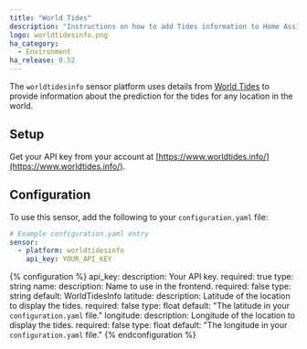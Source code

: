 ```yaml
---
title: "World Tides"
description: "Instructions on how to add Tides information to Home Assistant."
logo: worldtidesinfo.png
ha_category:
  - Environment
ha_release: 0.52
---
```


The `worldtidesinfo` sensor platform uses details from [World Tides](https://www.worldtides.info/) to provide information about the prediction for the tides for any location in the world.

## Setup

Get your API key from your account at [https://www.worldtides.info/](https://www.worldtides.info/).

## Configuration

To use this sensor, add the following to your `configuration.yaml` file:

```yaml
# Example configuration.yaml entry
sensor:
  - platform: worldtidesinfo
    api_key: YOUR_API_KEY
```

{% configuration %}
api_key:
  description: Your API key.
  required: true
  type: string
name:
  description: Name to use in the frontend.
  required: false
  type: string
  default: WorldTidesInfo
latitude:
  description: Latitude of the location to display the tides.
  required: false
  type: float
  default: "The latitude in your `configuration.yaml` file."
longitude:
  description: Longitude of the location to display the tides.
  required: false
  type: float
  default: "The longitude in your `configuration.yaml` file."
{% endconfiguration %}
